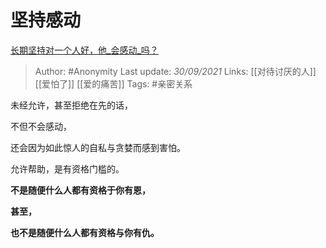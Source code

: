 # 坚持感动
[长期坚持对一个人好，他_会感动_吗？](https://www.zhihu.com/question/450758733/answer/1820584008)

> Author: #Anonymity 
Last update: *30/09/2021* 
Links:  [[对待讨厌的人]] [[爱怕了]] [[爱的痛苦]] 
Tags:   #亲密关系 


未经允许，甚至拒绝在先的话，

不但不会感动，

还会因为如此惊人的自私与贪婪而感到害怕。

允许帮助，是有资格门槛的。

**不是随便什么人都有资格于你有恩，**

**甚至，**

**也不是随便什么人都有资格与你有仇。**



